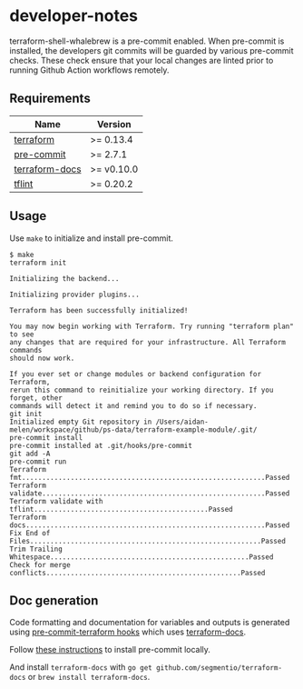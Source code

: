 # developer-notes

terraform-shell-whalebrew is a pre-commit enabled. When pre-commit is installed, the developers git commits will be guarded by various pre-commit checks. These check ensure that your local changes are linted prior to running Github Action workflows remotely.

## Requirements

| Name | Version |
|------|---------|
| [terraform](https://www.terraform.io/) | >= 0.13.4 |
| [pre-commit](https://github.com/pre-commit/pre-commit) | >= 2.7.1 |
| [terraform-docs](https://github.com/terraform-docs/terraform-docs) | >= v0.10.0 |
| [tflint](https://github.com/terraform-linters/tflint) | >= 0.20.2 |

## Usage

Use `make` to initialize and install pre-commit.

```
$ make
terraform init

Initializing the backend...

Initializing provider plugins...

Terraform has been successfully initialized!

You may now begin working with Terraform. Try running "terraform plan" to see
any changes that are required for your infrastructure. All Terraform commands
should now work.

If you ever set or change modules or backend configuration for Terraform,
rerun this command to reinitialize your working directory. If you forget, other
commands will detect it and remind you to do so if necessary.
git init
Initialized empty Git repository in /Users/aidan-melen/workspace/github/ps-data/terraform-example-module/.git/
pre-commit install
pre-commit installed at .git/hooks/pre-commit
git add -A
pre-commit run
Terraform fmt............................................................Passed
Terraform validate.......................................................Passed
Terraform validate with tflint...........................................Passed
Terraform docs...........................................................Passed
Fix End of Files.........................................................Passed
Trim Trailing Whitespace.................................................Passed
Check for merge conflicts................................................Passed
```


## Doc generation

Code formatting and documentation for variables and outputs is generated using [pre-commit-terraform hooks](https://github.com/antonbabenko/pre-commit-terraform) which uses [terraform-docs](https://github.com/segmentio/terraform-docs).

Follow [these instructions](https://github.com/antonbabenko/pre-commit-terraform#how-to-install) to install pre-commit locally.

And install `terraform-docs` with `go get github.com/segmentio/terraform-docs` or `brew install terraform-docs`.
